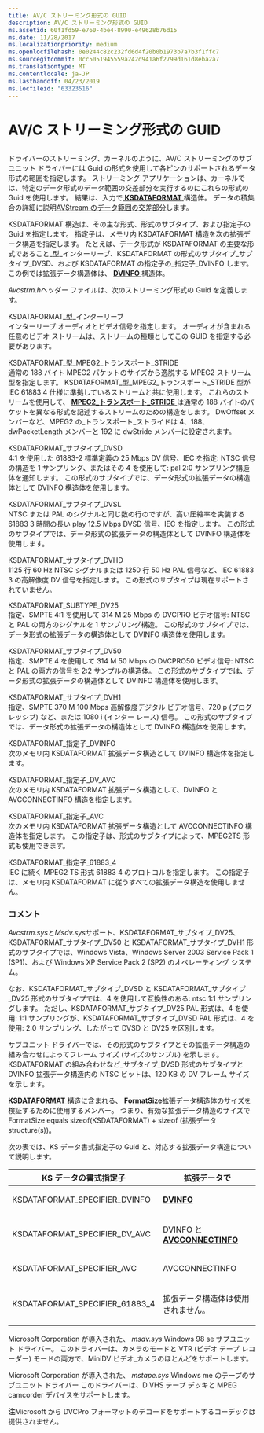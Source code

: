 ```yaml
---
title: AV/C ストリーミング形式の GUID
description: AV/C ストリーミング形式の GUID
ms.assetid: 60f1fd59-e760-4be4-8990-e49628b76d15
ms.date: 11/28/2017
ms.localizationpriority: medium
ms.openlocfilehash: 0e0244c82c232fd6d4f20b0b1973b7a7b3f1ffc7
ms.sourcegitcommit: 0cc5051945559a242d941a6f2799d161d8eba2a7
ms.translationtype: MT
ms.contentlocale: ja-JP
ms.lasthandoff: 04/23/2019
ms.locfileid: "63323516"
---
```

# <a name="avc-streaming-format-guids"></a>AV/C ストリーミング形式の GUID


## <span id="ddk_av_c_streaming_format_guids_ks"></span><span id="DDK_AV_C_STREAMING_FORMAT_GUIDS_KS"></span>


ドライバーのストリーミング、カーネルのように、AV/C ストリーミングのサブユニット ドライバーには Guid の形式を使用して各ピンのサポートされるデータ形式の範囲を指定します。 ストリーミング アプリケーションは、カーネルでは、特定のデータ形式のデータ範囲の交差部分を実行するのにこれらの形式の Guid を使用します。 結果は、入力で[ **KSDATAFORMAT** ](https://msdn.microsoft.com/library/windows/hardware/ff561656)構造体。 データの積集合の詳細に説明[AVStream のデータ範囲の交差部分](https://msdn.microsoft.com/library/windows/hardware/ff558680)します。

KSDATAFORMAT 構造は、その主な形式、形式のサブタイプ、および指定子の Guid を指定します。 指定子は、メモリ内 KSDATAFORMAT 構造を次の拡張データ構造を指定します。 たとえば、データ形式が KSDATAFORMAT の主要な形式であること\_型\_インターリーブ、KSDATAFORMAT の形式のサブタイプ\_サブタイプ\_DVSD、および KSDATAFORMAT の指定子の\_指定子\_DVINFO します。 この例では拡張データ構造体は、 [ **DVINFO** ](https://msdn.microsoft.com/library/windows/hardware/ff559517)構造体。

*Avcstrm.h*ヘッダー ファイルは、次のストリーミング形式の Guid を定義します。

<span id="KSDATAFORMAT_TYPE_INTERLEAVED"></span><span id="ksdataformat_type_interleaved"></span>KSDATAFORMAT\_型\_インターリーブ  
インターリーブ オーディオとビデオ信号を指定します。 オーディオが含まれる任意のビデオ ストリームは、ストリームの種類としてこの GUID を指定する必要があります。

<span id="KSDATAFORMAT_TYPE_MPEG2_TRANSPORT_STRIDE"></span><span id="ksdataformat_type_mpeg2_transport_stride"></span>KSDATAFORMAT\_型\_MPEG2\_トランスポート\_STRIDE  
通常の 188 バイト MPEG2 パケットのサイズから逸脱する MPEG2 ストリーム型を指定します。 KSDATAFORMAT\_型\_MPEG2\_トランスポート\_STRIDE 型が IEC 61883 4 仕様に準拠しているストリームと共に使用します。 これらのストリームを使用して、 [ **MPEG2\_トランスポート\_STRIDE** ](https://msdn.microsoft.com/library/windows/hardware/ff567742)は通常の 188 バイトのパケットを異なる形式を記述するストリームのための構造をします。 DwOffset メンバーなど、MPEG2 の\_トランスポート\_ストライドは 4、188、dwPacketLength メンバーと 192 に dwStride メンバーに設定されます。

<span id="KSDATAFORMAT_SUBTYPE_DVSD"></span><span id="ksdataformat_subtype_dvsd"></span>KSDATAFORMAT\_サブタイプ\_DVSD  
4:1 を使用した 61883-2 標準定義の 25 Mbps DV 信号、IEC を指定: NTSC 信号の構造を 1 サンプリング、またはその 4 を使用して: pal 2:0 サンプリング構造体を通知します。 この形式のサブタイプでは、データ形式の拡張データの構造体として DVINFO 構造体を使用します。

<span id="KSDATAFORMAT_SUBTYPE_DVSL"></span><span id="ksdataformat_subtype_dvsl"></span>KSDATAFORMAT\_サブタイプ\_DVSL  
NTSC または PAL のシグナルと同じ数の行のですが、高い圧縮率を実装する 61883 3 時間の長い play 12.5 Mbps DVSD 信号、IEC を指定します。 この形式のサブタイプでは、データ形式の拡張データの構造体として DVINFO 構造体を使用します。

<span id="KSDATAFORMAT_SUBTYPE_DVHD"></span><span id="ksdataformat_subtype_dvhd"></span>KSDATAFORMAT\_サブタイプ\_DVHD  
1125 行 60 Hz NTSC シグナルまたは 1250 行 50 Hz PAL 信号など、IEC 61883 3 の高解像度 DV 信号を指定します。 この形式のサブタイプは現在サポートされていません。

<span id="KSDATAFORMAT_SUBTYPE_DV25"></span><span id="ksdataformat_subtype_dv25"></span>KSDATAFORMAT\_SUBTYPE\_DV25  
指定、SMPTE 4:1 を使用して 314 M 25 Mbps の DVCPRO ビデオ信号: NTSC と PAL の両方のシグナルを 1 サンプリング構造。 この形式のサブタイプでは、データ形式の拡張データの構造体として DVINFO 構造体を使用します。

<span id="KSDATAFORMAT_SUBTYPE_DV50"></span><span id="ksdataformat_subtype_dv50"></span>KSDATAFORMAT\_サブタイプ\_DV50  
指定、SMPTE 4 を使用して 314 M 50 Mbps の DVCPRO50 ビデオ信号: NTSC と PAL の両方の信号を 2:2 サンプルの構造体。 この形式のサブタイプでは、データ形式の拡張データの構造体として DVINFO 構造体を使用します。

<span id="KSDATAFORMAT_SUBTYPE_DVH1"></span><span id="ksdataformat_subtype_dvh1"></span>KSDATAFORMAT\_サブタイプ\_DVH1  
指定、SMPTE 370 M 100 Mbps 高解像度デジタル ビデオ信号、720 p (プログレッシブ) など、または 1080 i (インター レース) 信号。 この形式のサブタイプでは、データ形式の拡張データの構造体として DVINFO 構造体を使用します。

<span id="KSDATAFORMAT_SPECIFIER_DVINFO"></span><span id="ksdataformat_specifier_dvinfo"></span>KSDATAFORMAT\_指定子\_DVINFO  
次のメモリ内 KSDATAFORMAT 拡張データ構造として DVINFO 構造体を指定します。

<span id="KSDATAFORMAT_SPECIFIER_DV_AVC"></span><span id="ksdataformat_specifier_dv_avc"></span>KSDATAFORMAT\_指定子\_DV\_AVC  
次のメモリ内 KSDATAFORMAT 拡張データ構造として、DVINFO と AVCCONNECTINFO 構造を指定します。

<span id="KSDATAFORMAT_SPECIFIER_AVC"></span><span id="ksdataformat_specifier_avc"></span>KSDATAFORMAT\_指定子\_AVC  
次のメモリ内 KSDATAFORMAT 拡張データ構造として AVCCONNECTINFO 構造体を指定します。 この指定子は、形式のサブタイプによって、MPEG2TS 形式も使用できます。

<span id="KSDATAFORMAT_SPECIFIER_61883_4"></span><span id="ksdataformat_specifier_61883_4"></span>KSDATAFORMAT\_指定子\_61883\_4  
IEC に続く MPEG2 TS 形式 61883 4 のプロトコルを指定します。 この指定子は、メモリ内 KSDATAFORMAT に従うすべての拡張データ構造を使用しません。

### <a name="comments"></a>コメント

*Avcstrm.sys*と*Msdv.sys*サポート、KSDATAFORMAT\_サブタイプ\_DV25、KSDATAFORMAT\_サブタイプ\_DV50 と KSDATAFORMAT\_サブタイプ\_DVH1 形式のサブタイプでは、Windows Vista、Windows Server 2003 Service Pack 1 (SP1)、および Windows XP Service Pack 2 (SP2) のオペレーティング システム。

なお、KSDATAFORMAT\_サブタイプ\_DVSD と KSDATAFORMAT\_サブタイプ\_DV25 形式のサブタイプでは、4 を使用して互換性のある: ntsc 1:1 サンプリングします。 ただし、KSDATAFORMAT\_サブタイプ\_DV25 PAL 形式は、4 を使用: 1:1 サンプリングが、KSDATAFORMAT\_サブタイプ\_DVSD PAL 形式は、4 を使用: 2:0 サンプリング、したがって DVSD と DV25 を区別します。

サブユニット ドライバーでは、その形式のサブタイプとその拡張データ構造の組み合わせによってフレーム サイズ (サイズのサンプル) を示します。 KSDATAFORMAT の組み合わせなど\_サブタイプ\_DVSD 形式のサブタイプと DVINFO 拡張データ構造内の NTSC ビットは、120 KB の DV フレーム サイズを示します。

[ **KSDATAFORMAT** ](https://msdn.microsoft.com/library/windows/hardware/ff561656)構造に含まれる、 **FormatSize**拡張データ構造体のサイズを検証するために使用するメンバー。 つまり、有効な拡張データ構造のサイズで FormatSize equals sizeof(KSDATAFORMAT) + sizeof (拡張データ structure(s))。

次の表では、KS データ書式指定子の Guid と、対応する拡張データ構造について説明します。

<table>
<colgroup>
<col width="50%" />
<col width="50%" />
</colgroup>
<thead>
<tr class="header">
<th>KS データの書式指定子</th>
<th>拡張データで</th>
</tr>
</thead>
<tbody>
<tr class="odd">
<td><p>KSDATAFORMAT_SPECIFIER_DVINFO</p></td>
<td><p><a href="https://msdn.microsoft.com/library/windows/hardware/ff559517" data-raw-source="[&lt;strong&gt;DVINFO&lt;/strong&gt;](https://msdn.microsoft.com/library/windows/hardware/ff559517)"><strong>DVINFO</strong></a></p></td>
</tr>
<tr class="even">
<td><p>KSDATAFORMAT_SPECIFIER_DV_AVC</p></td>
<td><p>DVINFO と<a href="https://msdn.microsoft.com/library/windows/hardware/ff554101" data-raw-source="[&lt;strong&gt;AVCCONNECTINFO&lt;/strong&gt;](https://msdn.microsoft.com/library/windows/hardware/ff554101)"> <strong>AVCCONNECTINFO</strong></a></p></td>
</tr>
<tr class="odd">
<td><p>KSDATAFORMAT_SPECIFIER_AVC</p></td>
<td><p>AVCCONNECTINFO</p></td>
</tr>
<tr class="even">
<td><p>KSDATAFORMAT_SPECIFIER_61883_4</p></td>
<td><p>拡張データ構造体は使用されません。</p></td>
</tr>
</tbody>
</table>

 

Microsoft Corporation が導入された、 *msdv.sys* Windows 98 se サブユニット ドライバー。 このドライバーは、カメラのモードと VTR (ビデオ テープ レコーダー) モードの両方で、MiniDV ビデオ_カメラのほとんどをサポートします。

Microsoft Corporation が導入された、 *mstape.sys* Windows me のテープのサブユニット ドライバー このドライバーは、D VHS テープ デッキと MPEG camcorder デバイスをサポートします。

**注**Microsoft から DVCPro フォーマットのデコードをサポートするコーデックは提供されません。

 

 






